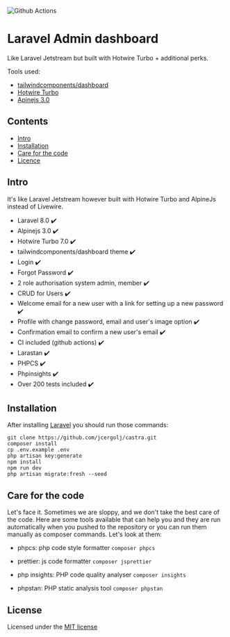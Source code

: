 ![Github Actions](https://github.com/jcergolj/castra/actions/workflows/main.yml/badge.svg)

# Laravel Admin dashboard
Like Laravel Jetstream but built with Hotwire Turbo + additional perks.

Tools used:
- [tailwindcomponents/dashboard](https://github.com/tailwindcomponents/dashboard)
- [Hotwire Turbo](https://turbo.hotwired.dev)
- [Apinejs 3.0](https://alpinejs.dev/)

## Contents
- [Intro](#intro)
- [Installation](#installation)
- [Care for the code](#care-for-the-code)
- [Licence](#licence)

## Intro
It's like Laravel Jetstream however built with Hotwire Turbo and AlpineJs instead of Livewire.

* Laravel 8.0 :heavy_check_mark:
* Alpinejs 3.0 :heavy_check_mark:
* Hotwire Turbo 7.0 :heavy_check_mark:
* tailwindcomponents/dashboard theme :heavy_check_mark:
* Login :heavy_check_mark:
* Forgot Password :heavy_check_mark:
* 2 role authorisation system admin, member :heavy_check_mark:
* CRUD for Users :heavy_check_mark:
* Welcome email for a new user with a link for setting up a new password :heavy_check_mark:
* Profile with change password, email and user's image option :heavy_check_mark:
* Confirmation email to confirm a new user's email :heavy_check_mark:
* CI included (github actions) :heavy_check_mark:
* Larastan :heavy_check_mark:
* PHPCS :heavy_check_mark:
* Phpinsights :heavy_check_mark:
* Over 200 tests included :heavy_check_mark:

## Installation
After installing <a href="https://laravel.com/docs/8.0/">Laravel</a> you should run those commands:
```
git clone https://github.com/jcergolj/castra.git
composer install
cp .env.example .env
php artisan key:generate
npm install
npm run dev
php artisan migrate:fresh --seed
```

## Care for the code
Let's face it. Sometimes we are sloppy, and we don't take the best care of the code.
Here are some tools available that can help you and they are run automatically when you pushed to the repository or you can run them manually as composer commands.
Let's look at them:
- phpcs: php code style formatter
`composer phpcs`

- prettier: js code formatter
`composer jsprettier`

- php insights: PHP code quality analyser
`composer insights`

- phpstan:  PHP static analysis tool
`composer phpstan`

## License
Licensed under the [MIT license](https://github.com/deployphp/deployer/blob/master/LICENSE)
